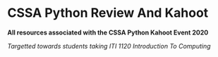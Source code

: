 # CSSA Python Review And Kahoot

**All resources associated with the CSSA Python Kahoot Event 2020**

*Targetted towards students taking ITI 1120 Introduction To Computing*
